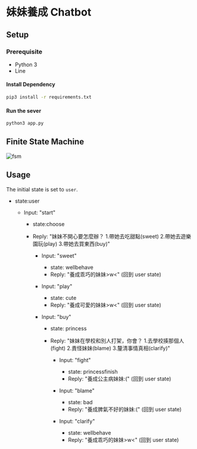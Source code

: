 # 妹妹養成 Chatbot

## Setup

### Prerequisite
* Python 3
* Line

#### Install Dependency
```sh
pip3 install -r requirements.txt
```

#### Run the sever

```sh
python3 app.py
```

## Finite State Machine
![fsm](https://i.imgur.com/2ygnl6u.png)

## Usage
The initial state is set to `user`.

* state:user

	* Input: "start"
	  * state:choose
	  * Reply: "妹妹不開心要怎麼辦？ 1.帶她去吃甜點(sweet) 2.帶她去遊樂園玩(play) 3.帶她去買東西(buy)"

		* Input: "sweet"
		  * state: wellbehave
		  * Reply: "養成乖巧的妹妹>w<" (回到 user state)

		* Input: "play"
		  * state: cute
		  * Reply: "養成可愛的妹妹>w<" (回到 user state)

		* Input: "buy"
		  * state: princess
		  * Reply: "妹妹在學校和別人打架，你會？ 1.去學校揍那個人(fight) 2.責怪妹妹(blame) 3.釐清事情真相(clarify)"

			* Input: "fight"
	  		  * state: princessfinish
	  		  * Reply: "養成公主病妹妹:(" (回到 user state)

			* Input: "blame"
	  		  * state: bad
	  		  * Reply: "養成脾氣不好的妹妹:(" (回到 user state)
			
			* Input: "clarify"
	  		  * state: wellbehave
	  		  * Reply: "養成乖巧的妹妹>w<" (回到 user state)
